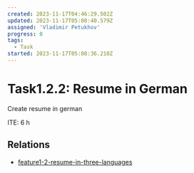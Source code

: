 ```yaml
---
created: 2023-11-17T04:46:29.502Z
updated: 2023-11-17T05:08:40.579Z
assigned: 'Vladimir Petukhov'
progress: 0
tags:
  - Task
started: 2023-11-17T05:08:36.210Z
---
```


# Task1.2.2: Resume in German

Create resume in german

ITE: 6 h

## Relations

- [feature1-2-resume-in-three-languages](feature1-2-resume-in-three-languages.md)
